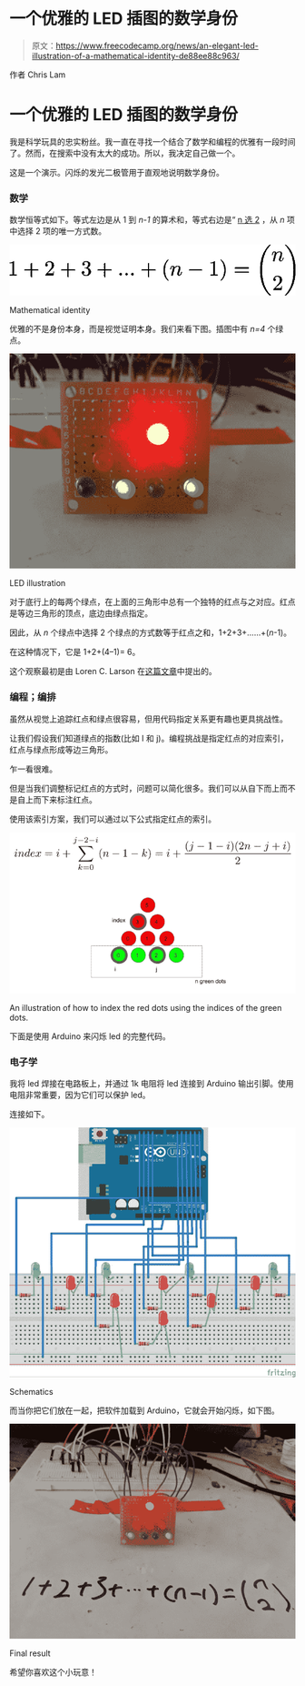 # 一个优雅的 LED 插图的数学身份

> 原文：<https://www.freecodecamp.org/news/an-elegant-led-illustration-of-a-mathematical-identity-de88ee88c963/>

作者 Chris Lam

# 一个优雅的 LED 插图的数学身份

我是科学玩具的忠实粉丝。我一直在寻找一个结合了数学和编程的优雅有一段时间了。然而，在搜索中没有太大的成功。所以，我决定自己做一个。

这是一个演示。闪烁的发光二极管用于直观地说明数学身份。

### 数学

数学恒等式如下。等式左边是从 1 到 *n-1* 的算术和，等式右边是“ [n 选 2](https://en.wikipedia.org/wiki/Combination) ，从 *n* 项中选择 2 项的唯一方式数。

![1*XZUYnypW2Qb9XLxW7VIC7g](img/24fdfaa477b321c4342f07a21e757b47.png)

Mathematical identity

优雅的不是身份本身，而是视觉证明本身。我们来看下图。插图中有 *n=4* 个绿点。

![1*jtP8OiDRsdDAdwBjyN5DGA](img/c4f0c6626d650c8c29a89a10d106875f.png)

LED illustration

对于底行上的每两个绿点，在上面的三角形中总有一个独特的红点与之对应。红点是等边三角形的顶点，底边由绿点指定。

因此，从 *n* 个绿点中选择 2 个绿点的方式数等于红点之和，1+2+3+……+(*n*-1)。

在这种情况下，它是 1+2+(4–1)= 6。

这个观察最初是由 Loren C. Larson 在[这篇文章](https://www.tandfonline.com/doi/abs/10.1080/07468342.1985.11972910?journalCode=ucmj20&)中提出的。

### 编程；编排

虽然从视觉上追踪红点和绿点很容易，但用代码指定关系更有趣也更具挑战性。

让我们假设我们知道绿点的指数(比如 I 和 j)。编程挑战是指定红点的对应索引，红点与绿点形成等边三角形。

乍一看很难。

但是当我们调整标记红点的方式时，问题可以简化很多。我们可以从自下而上而不是自上而下来标注红点。

使用该索引方案，我们可以通过以下公式指定红点的索引。

![1*cNwsj8hBqeC6HF1pz1dotg](img/9068ba76390e53ceed2afd52717959b1.png)

An illustration of how to index the red dots using the indices of the green dots.

下面是使用 Arduino 来闪烁 led 的完整代码。

### 电子学

我将 led 焊接在电路板上，并通过 1k 电阻将 led 连接到 Arduino 输出引脚。使用电阻非常重要，因为它们可以保护 led。

连接如下。

![1*AGo0vjfM8z5LmZmtOXMiJQ](img/f51ef0cdc11e629e765124b98c8f466a.png)

Schematics

而当你把它们放在一起，把软件加载到 Arduino，它就会开始闪烁，如下图。

![1*xggk2l3AY4vi5ZtN-KZYgw](img/736ee81919e83442d654e001b4148ba1.png)

Final result

希望你喜欢这个小玩意！